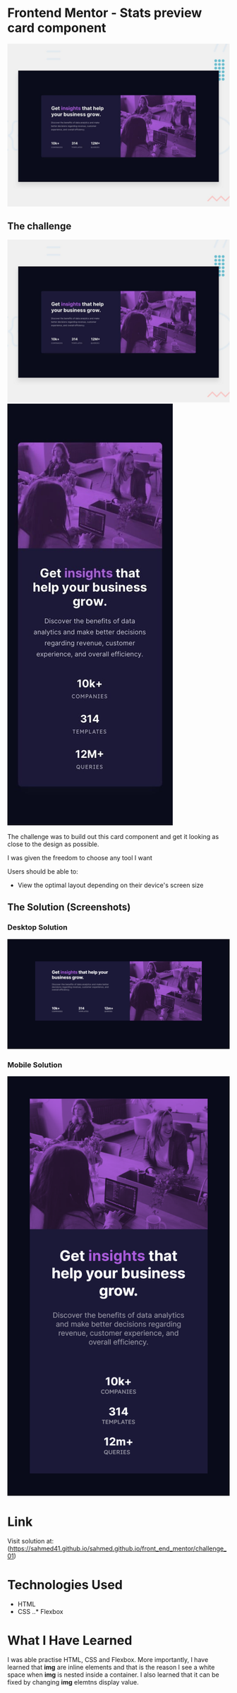 # Frontend Mentor - Stats preview card component

![Design preview for the Stats preview card component coding challenge](./design/desktop-preview.jpg)


## The challenge

![Desktop Design preview for the Stats preview card component coding challenge](/design/desktop-preview.jpg)
![Mobile  Design preview for the Stats preview card component coding challenge](/design/mobile-design.jpg)

The challenge was to build out this card component and get it looking as close to the design as possible.

I was given the freedom to choose any tool I want

Users should be able to:

- View the optimal layout depending on their device's screen size



## The Solution (Screenshots)

### Desktop Solution
![Desktop  Design preview for the Stats preview card component coding challenge](/solution/desktop_view.PNG)

### Mobile Solution
![Mobile  Design preview for the Stats preview card component coding challenge](/solution/mobile_view.png)

# Link

Visit solution at: (https://sahmed41.github.io/sahmed.github.io/front_end_mentor/challenge_01)

# Technologies Used
* HTML
* CSS
..* Flexbox

# What I Have Learned
I was able practise HTML, CSS and Flexbox. More importantly, I have learned that **img** are inline elements and that is the reason I see a white space when **img** is nested inside a container. I also learned that it can be fixed by changing **img** elemtns display value.   

